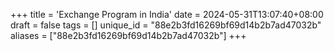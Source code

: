 +++
title = 'Exchange Program in India'
date = 2024-05-31T13:07:40+08:00
draft = false
tags = []
unique_id = "88e2b3fd16269bf69d14b2b7ad47032b"
aliases = ["88e2b3fd16269bf69d14b2b7ad47032b"]
+++
